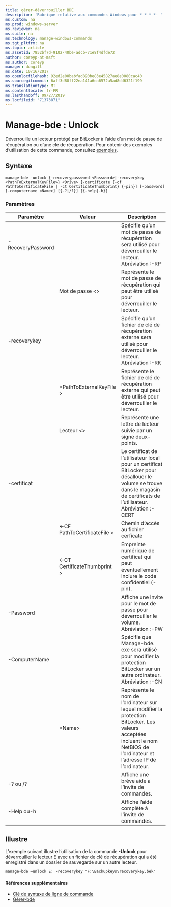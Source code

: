 ```yaml
---
title: gérer-déverrouiller BDE
description: 'Rubrique relative aux commandes Windows pour * * * *- '
ms.custom: na
ms.prod: windows-server
ms.reviewer: na
ms.suite: na
ms.technology: manage-windows-commands
ms.tgt_pltfrm: na
ms.topic: article
ms.assetid: 7852bf7d-9102-40be-adcb-71e8f4dfde72
author: coreyp-at-msft
ms.author: coreyp
manager: dongill
ms.date: 10/16/2017
ms.openlocfilehash: 92ed2e00babfad890be83e45827ae8e0080cac40
ms.sourcegitcommit: 6aff3d88ff22ea141a6ea6572a5ad8dd6321f199
ms.translationtype: MT
ms.contentlocale: fr-FR
ms.lasthandoff: 09/27/2019
ms.locfileid: "71373871"
---
```

# <a name="manage-bde-unlock"></a>Manage-bde : Unlock



Déverrouille un lecteur protégé par BitLocker à l’aide d’un mot de passe de récupération ou d’une clé de récupération. Pour obtenir des exemples d’utilisation de cette commande, consultez [exemples](#BKMK_Examples).

## <a name="syntax"></a>Syntaxe

```
manage-bde -unlock {-recoverypassword <Password>|-recoverykey <PathToExternalKeyFile>} <Drive> [-certificate {-cf PathToCertificateFile | -ct CertificateThumbprint} {-pin}] [-password] [-computername <Name>] [{-?|/?}] [{-help|-h}]
```

### <a name="parameters"></a>Paramètres

|Paramètre|Valeur|Description|
|---------|-----|-----------|
|-RecoveryPassword||Spécifie qu’un mot de passe de récupération sera utilisé pour déverrouiller le lecteur. Abréviation :-RP|
||Mot de passe \<>|Représente le mot de passe de récupération qui peut être utilisé pour déverrouiller le lecteur.|
|-recoverykey||Spécifie qu’un fichier de clé de récupération externe sera utilisé pour déverrouiller le lecteur. Abréviation :-RK|
||\<PathToExternalKeyFile >|Représente le fichier de clé de récupération externe qui peut être utilisé pour déverrouiller le lecteur.|
||Lecteur \<>|Représente une lettre de lecteur suivie par un signe deux-points.|
|-certificat||Le certificat de l’utilisateur local pour un certificat BitLocker pour désallouer le volume se trouve dans le magasin de certificats de l’utilisateur. Abréviation :-CERT|
||<-CF PathToCertificateFile >|Chemin d’accès au fichier cerficate|
||<-CT CertificateThumbprint >|Empreinte numérique de certificat qui peut éventuellement inclure le code confidentiel (-pin).|
|-Password||Affiche une invite pour le mot de passe pour déverrouiller le volume. Abréviation :-PW|
|-ComputerName||Spécifie que Manage-bde. exe sera utilisé pour modifier la protection BitLocker sur un autre ordinateur. Abréviation :-CN|
||\<Name>|Représente le nom de l’ordinateur sur lequel modifier la protection BitLocker. Les valeurs acceptées incluent le nom NetBIOS de l’ordinateur et l’adresse IP de l’ordinateur.|
|-? ou /?||Affiche une brève aide à l’invite de commandes.|
|-Help ou-h||Affiche l’aide complète à l’invite de commandes.|

## <a name="BKMK_Examples"></a>Illustre

L’exemple suivant illustre l’utilisation de la commande **-Unlock** pour déverrouiller le lecteur E avec un fichier de clé de récupération qui a été enregistré dans un dossier de sauvegarde sur un autre lecteur.
```
manage-bde –unlock E: -recoverykey "F:\Backupkeys\recoverykey.bek"
```

#### <a name="additional-references"></a>Références supplémentaires

-   [Clé de syntaxe de ligne de commande](command-line-syntax-key.md)
-   [Gérer-bde](manage-bde.md)